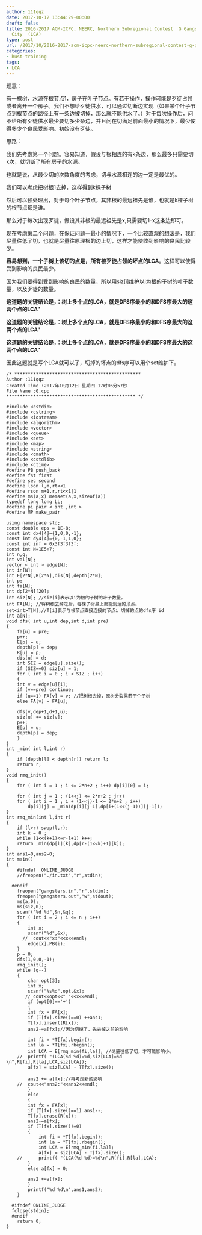 ```yaml
---
author: 111qqz
date: 2017-10-12 13:44:29+00:00
draft: false
title: 2016-2017 ACM-ICPC, NEERC, Northern Subregional Contest  G Gangsters in Central
  City  (LCA)
type: post
url: /2017/10/2016-2017-acm-icpc-neerc-northern-subregional-contest-g-gangsters-in-central-city-lca/
categories:
- hust-training
tags:
- LCA
---
```


题意：

有一棵树，水源在根节点1，房子在叶子节点。有若干操作，操作可能是歹徒占领或者离开一个房子。我们不想给歹徒供水，可以通过切断边实现（如果某个叶子节点到根节点的路径上有一条边被切掉，那么就不能供水了。）对于每次操作后，问不给所有歹徒供水最少要切多少条边，并且问在切满足前面最小的情况下，最少使得多少个良民受影响。初始没有歹徒。

思路：



我们先考虑第一个问题。容易知道，假设与根相连的有k条边，那么最多只需要切k次，就切断了所有房子的水源。

也就是说，从最少切的次数角度的考虑，切与水源相连的边一定是最优的。

我们可以考虑把树根1去掉，这样得到k棵子树

然后可以预处理出，对于每个叶子节点，其非根的最远祖先是谁，也就是k棵子树的根节点都是谁。

那么对于每次出现歹徒，假设其非根的最远祖先是x,只需要切1-x这条边即可。



现在考虑第二个问题，在保证问题一最小的情况下，一个比较直观的想法是，我们尽量往低了切，也就是尽量往原理根的边上切，这样才能使收到影响的良民比较少。

**容易想到，一个子树上该切的点是，所有被歹徒占领的坏点的LCA**。这样可以使得受到影响的良民最少。

因为我们要得到受到影响的良民的数量，所以用siz[i]维护以i为根的子树的叶子数量，以及歹徒的数量。

**这道题的关键结论是，：树上多个点的LCA，就是DFS序最小的和DFS序最大的这两个点的LCA"**

**这道题的关键结论是，：树上多个点的LCA，就是DFS序最小的和DFS序最大的这两个点的LCA"**

**这道题的关键结论是，：树上多个点的LCA，就是DFS序最小的和DFS序最大的这两个点的LCA"**

因此这题就是写个LCA就可以了，切掉的坏点的dfs序可以用个set维护下。




    
    /* ***********************************************
    Author :111qqz
    Created Time :2017年10月12日 星期四 17时06分57秒
    File Name :G.cpp
    ************************************************ */
    
    #include <cstdio>
    #include <cstring>
    #include <iostream>
    #include <algorithm>
    #include <vector>
    #include <queue>
    #include <set>
    #include <map>
    #include <string>
    #include <cmath>
    #include <cstdlib>
    #include <ctime>
    #define PB push_back
    #define fst first
    #define sec second
    #define lson l,m,rt<<1
    #define rson m+1,r,rt<<1|1
    #define ms(a,x) memset(a,x,sizeof(a))
    typedef long long LL;
    #define pi pair < int ,int >
    #define MP make_pair
    
    using namespace std;
    const double eps = 1E-8;
    const int dx4[4]={1,0,0,-1};
    const int dy4[4]={0,-1,1,0};
    const int inf = 0x3f3f3f3f;
    const int N=1E5+7;
    int n,q;
    int val[N];
    vector < int > edge[N];
    int in[N];
    int E[2*N],R[2*N],dis[N],depth[2*N];
    int p;
    int fa[N];
    int dp[2*N][20];
    int siz[N]; //siz[i]表示以i为根的子树的叶子数量。
    int FA[N]; //将树根去掉之后，每棵子树最上面能到达的顶点。
    set<int>T[N];//T[i]表示与根节点直接连接的节点i 切掉的点的dfs序 id
    int a[N];
    void dfs( int u,int dep,int d,int pre)
    {
        fa[u] = pre;
        p++;
        E[p] = u;
        depth[p] = dep;
        R[u] = p;
        dis[u] = d;
        int SIZ = edge[u].size();
        if (SIZ==0) siz[u] = 1;
        for ( int i = 0 ; i < SIZ ; i++)
        {
        int v = edge[u][i];
        if (v==pre) continue;
        if (u==1) FA[v] = v; //把树根去掉，原树分裂乘若干个子树
        else FA[v] = FA[u];
    
        dfs(v,dep+1,d+1,u);
        siz[u] += siz[v];
        p++;
        E[p] = u;
        depth[p] = dep;
        }
    }
    int _min( int l,int r)
    {
        if (depth[l] < depth[r]) return l;
        return r;
    }
    void rmq_init()
    {
        for ( int i = 1 ; i <= 2*n+2 ; i++) dp[i][0] = i;
        
        for ( int j = 1 ; (1<<j) <= 2*n+2 ; j++)
        for ( int i = 1 ; i + (1<<j)-1 <= 2*n+2 ; i++)
            dp[i][j] = _min(dp[i][j-1],dp[i+(1<<(j-1))][j-1]);
    }
    int rmq_min(int l,int r)
    {
        if (l>r) swap(l,r);
        int k = 0 ;
        while (1<<(k+1)<=r-l+1) k++;
        return _min(dp[l][k],dp[r-(1<<k)+1][k]);
    }
    int ans1=0,ans2=0;
    int main()
    {
        #ifndef  ONLINE_JUDGE 
        //freopen("./in.txt","r",stdin);
        
      #endif
        freopen("gangsters.in","r",stdin);
        freopen("gangsters.out","w",stdout);
        ms(a,0);
        ms(siz,0);
        scanf("%d %d",&n,&q);
        for ( int i = 2 ; i <= n ; i++)
        {
            int x;
            scanf("%d",&x);
          //  cout<<"x:"<<x<<endl;
            edge[x].PB(i);
        }
        p = 0;
        dfs(1,0,0,-1);
        rmq_init();
        while (q--)
        {
            char opt[3];
            int x;
            scanf("%s%d",opt,&x);
           // cout<<opt<<" "<<x<<endl;
            if (opt[0]=='+')
            {
            int fx = FA[x];
            if (T[fx].size()==0) ++ans1;
            T[fx].insert(R[x]);
            ans2-=a[fx];//因为切掉了，先去掉之前的影响
            
            int fi = *T[fx].begin();
            int la = *T[fx].rbegin(); 
            int LCA = E[rmq_min(fi,la)]; //尽量往低了切，才可能影响小。
        //  printf( "(LCA(%d %d)=%d,siz[LCA]=%d \n",R[fi],R[la],LCA,siz[LCA]);
            a[fx] = siz[LCA] - T[fx].size();
            
            ans2 += a[fx];//再考虑新的影响
        //  cout<<"ans2:"<<ans2<<endl;
            }
            else
            {
            int fx = FA[x];
            if (T[fx].size()==1) ans1--;
            T[fx].erase(R[x]);
            ans2-=a[fx];
            if (T[fx].size()!=0)
            {
                int fi = *T[fx].begin();
                int la = *T[fx].rbegin();
                int LCA = E[rmq_min(fi,la)];
                a[fx] = siz[LCA] - T[fx].size();
        //      printf( "(LCA(%d %d)=%d\n",R[fi],R[la],LCA);
            }
            else a[fx] = 0;
    
            ans2 +=a[fx];
            }
            printf("%d %d\n",ans1,ans2);
        }
    
      #ifndef ONLINE_JUDGE  
      fclose(stdin);
      #endif
        return 0;
    }
    








